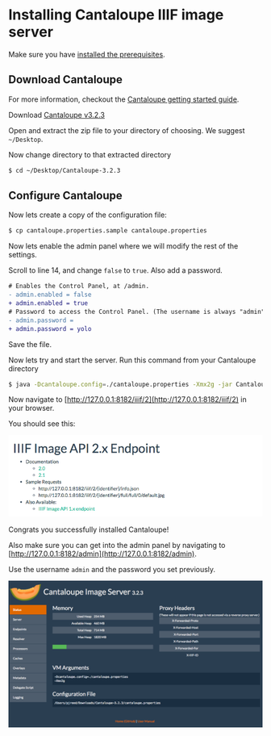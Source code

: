 # Installing Cantaloupe IIIF image server

Make sure you have [installed the prerequisites](PREREQUISITES.md#iiif-server-requirements).

## Download Cantaloupe

For more information, checkout the [Cantaloupe getting started guide](https://medusa-project.github.io/cantaloupe/get-started.html).

Download [Cantaloupe v3.2.3](https://github.com/medusa-project/cantaloupe/releases/download/v3.2.3/Cantaloupe-3.2.3.zip)

Open and extract the zip file to your directory of choosing. We suggest `~/Desktop`.

Now change directory to that extracted directory

```sh
$ cd ~/Desktop/Cantaloupe-3.2.3
```

## Configure Cantaloupe

Now lets create a copy of the configuration file:

```sh
$ cp cantaloupe.properties.sample cantaloupe.properties
```

Now lets enable the admin panel where we will modify the rest of the settings.

Scroll to line 14, and change `false` to `true`. Also add a password.

```diff
# Enables the Control Panel, at /admin.
- admin.enabled = false
+ admin.enabled = true
# Password to access the Control Panel. (The username is always "admin".)
- admin.password =
+ admin.password = yolo
```

Save the file.

Now lets try and start the server. Run this command from your Cantaloupe directory

```sh
$ java -Dcantaloupe.config=./cantaloupe.properties -Xmx2g -jar Cantaloupe-3.2.3.war
```

Now navigate to [http://127.0.0.1:8182/iiif/2](http://127.0.0.1:8182/iiif/2) in your browser.

You should see this:

![server image](images/server_info.png)

Congrats you successfully installed Cantaloupe!

Also make sure you can get into the admin panel by navigating to [http://127.0.0.1:8182/admin](http://127.0.0.1:8182/admin).

Use the username `admin` and the password you set previously.

![admin panel](images/admin_panel.png)
